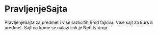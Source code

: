 # PravljenjeSajta
PravljenjeSajta za predmet i vise razlicitih Rmd fajlova. Vise sajt za kurs ili predmet.
Sajt na kome se nalazi link je Netlify drop
